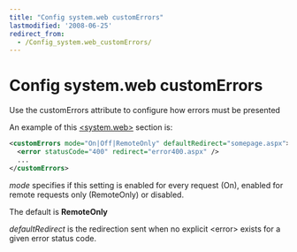```yaml
---
title: "Config system.web customErrors"
lastmodified: '2008-06-25'
redirect_from:
  - /Config_system.web_customErrors/
---
```


Config system.web customErrors
==============================

Use the customErrors attribute to configure how errors must be presented

An example of this [\<system.web\>](/Config_system.web) section is:

``` xml
<customErrors mode="On|Off|RemoteOnly" defaultRedirect="somepage.aspx">
  <error statusCode="400" redirect="error400.aspx" />
  ...
</customErrors>
```

*mode* specifies if this setting is enabled for every request (On), enabled for remote requests only (RemoteOnly) or disabled.

The default is **RemoteOnly**

*defaultRedirect* is the redirection sent when no explicit \<error\> exists for a given error status code.

